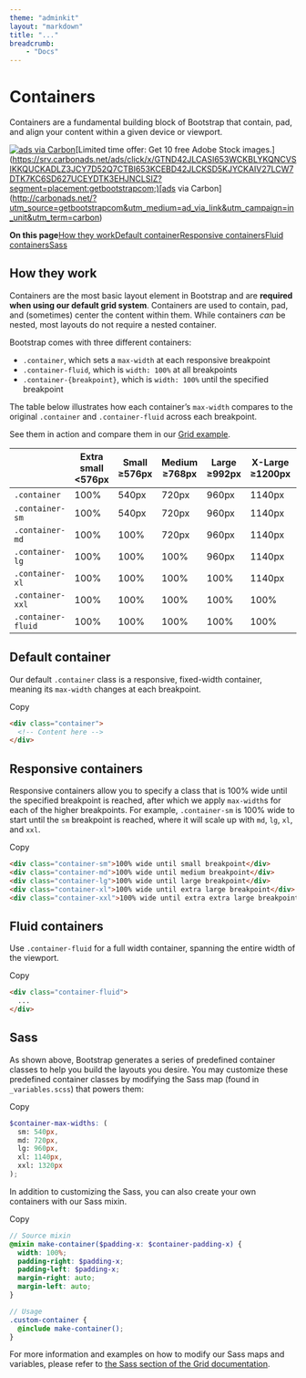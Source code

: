 ```yaml
---
theme: "adminkit"
layout: "markdown"
title: "..."
breadcrumb:
    - "Docs"
---
```


# Containers

Containers are a fundamental building block of Bootstrap that contain, pad, and align your content within a given device or viewport.

[![ads via Carbon](https://cdn4.buysellads.net/uu/1/3386/1525189943-38523.png)](https://srv.carbonads.net/ads/click/x/GTND42JLCASI653WCKBLYKQNCVSIKKQUCKADLZ3JCY7D52Q7CTBI653KCEBD42JLCKSD5KJYCKAIV27LCW7DTK7KC6SD627UCEYDTK3EHJNCLSIZ?segment=placement:getbootstrapcom;)[Limited time offer: Get 10 free Adobe Stock images.](https://srv.carbonads.net/ads/click/x/GTND42JLCASI653WCKBLYKQNCVSIKKQUCKADLZ3JCY7D52Q7CTBI653KCEBD42JLCKSD5KJYCKAIV27LCW7DTK7KC6SD627UCEYDTK3EHJNCLSIZ?segment=placement:getbootstrapcom;)[ads via Carbon](http://carbonads.net/?utm_source=getbootstrapcom&utm_medium=ad_via_link&utm_campaign=in_unit&utm_term=carbon)

**On this page**[How they work](https://getbootstrap.com/docs/5.0/layout/containers/#how-they-work)[Default container](https://getbootstrap.com/docs/5.0/layout/containers/#default-container)[Responsive containers](https://getbootstrap.com/docs/5.0/layout/containers/#responsive-containers)[Fluid containers](https://getbootstrap.com/docs/5.0/layout/containers/#fluid-containers)[Sass](https://getbootstrap.com/docs/5.0/layout/containers/#sass)

## How they work

Containers are the most basic layout element in Bootstrap and are **required when using our default grid system**. Containers are used to contain, pad, and (sometimes) center the content within them. While containers *can* be nested, most layouts do not require a nested container.

Bootstrap comes with three different containers:

- `.container`, which sets a `max-width` at each responsive breakpoint
- `.container-fluid`, which is `width: 100%` at all breakpoints
- `.container-{breakpoint}`, which is `width: 100%` until the specified breakpoint

The table below illustrates how each container’s `max-width` compares to the original `.container` and `.container-fluid` across each breakpoint.

See them in action and compare them in our [Grid example](https://getbootstrap.com/docs/5.0/examples/grid/#containers).

|                    | Extra small <576px | Small ≥576px | Medium ≥768px | Large ≥992px | X-Large ≥1200px | XX-Large ≥1400px |
| ------------------ | ------------------ | ------------ | ------------- | ------------ | --------------- | ---------------- |
| `.container`       | 100%               | 540px        | 720px         | 960px        | 1140px          | 1320px           |
| `.container-sm`    | 100%               | 540px        | 720px         | 960px        | 1140px          | 1320px           |
| `.container-md`    | 100%               | 100%         | 720px         | 960px        | 1140px          | 1320px           |
| `.container-lg`    | 100%               | 100%         | 100%          | 960px        | 1140px          | 1320px           |
| `.container-xl`    | 100%               | 100%         | 100%          | 100%         | 1140px          | 1320px           |
| `.container-xxl`   | 100%               | 100%         | 100%          | 100%         | 100%            | 1320px           |
| `.container-fluid` | 100%               | 100%         | 100%          | 100%         | 100%            | 100%             |

## Default container

Our default `.container` class is a responsive, fixed-width container, meaning its `max-width` changes at each breakpoint.

Copy

```html
<div class="container">
  <!-- Content here -->
</div>
```

## Responsive containers

Responsive containers allow you to specify a class that is 100% wide until the specified breakpoint is reached, after which we apply `max-width`s for each of the higher breakpoints. For example, `.container-sm` is 100% wide to start until the `sm` breakpoint is reached, where it will scale up with `md`, `lg`, `xl`, and `xxl`.

Copy

```html
<div class="container-sm">100% wide until small breakpoint</div>
<div class="container-md">100% wide until medium breakpoint</div>
<div class="container-lg">100% wide until large breakpoint</div>
<div class="container-xl">100% wide until extra large breakpoint</div>
<div class="container-xxl">100% wide until extra extra large breakpoint</div>
```

## Fluid containers

Use `.container-fluid` for a full width container, spanning the entire width of the viewport.

Copy

```html
<div class="container-fluid">
  ...
</div>
```

## Sass

As shown above, Bootstrap generates a series of predefined container classes to help you build the layouts you desire. You may customize these predefined container classes by modifying the Sass map (found in `_variables.scss`) that powers them:

Copy

```scss
$container-max-widths: (
  sm: 540px,
  md: 720px,
  lg: 960px,
  xl: 1140px,
  xxl: 1320px
);
```

In addition to customizing the Sass, you can also create your own containers with our Sass mixin.

Copy

```scss
// Source mixin
@mixin make-container($padding-x: $container-padding-x) {
  width: 100%;
  padding-right: $padding-x;
  padding-left: $padding-x;
  margin-right: auto;
  margin-left: auto;
}

// Usage
.custom-container {
  @include make-container();
}
```

For more information and examples on how to modify our Sass maps and variables, please refer to [the Sass section of the Grid documentation](https://getbootstrap.com/docs/5.0/layout/grid/#sass).